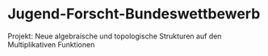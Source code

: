 # Jugend-Forscht-Bundeswettbewerb
Projekt: Neue algebraische und topologische Strukturen auf den Multiplikativen Funktionen
